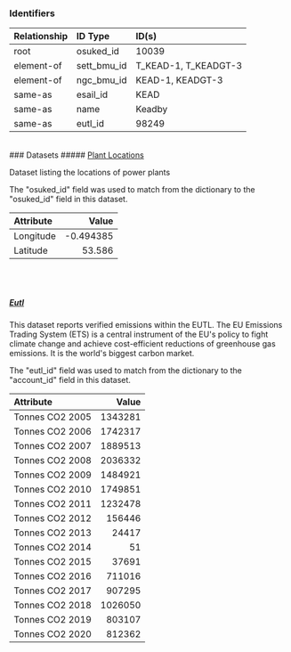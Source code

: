 ### Identifiers

| Relationship   | ID Type     | ID(s)                |
|:---------------|:------------|:---------------------|
| root           | osuked_id   | 10039                |
| element-of     | sett_bmu_id | T_KEAD-1, T_KEADGT-3 |
| element-of     | ngc_bmu_id  | KEAD-1, KEADGT-3     |
| same-as        | esail_id    | KEAD                 |
| same-as        | name        | Keadby               |
| same-as        | eutl_id     | 98249                |

<br>
### Datasets
##### <a href="https://raw.githubusercontent.com/OSUKED/Dictionary-Datasets/main/datasets/plant-locations/datapackage.json">Plant Locations</a>

Dataset listing the locations of power plants

The "osuked_id" field was used to match from the dictionary to the "osuked_id" field in this dataset.

| Attribute   |     Value |
|:------------|----------:|
| Longitude   | -0.494385 |
| Latitude    | 53.586    |

<br><br>
##### <a href="https://raw.githubusercontent.com/OSUKED/Dictionary-Datasets/main/datasets/eutl/datapackage.json">Eutl</a>

This dataset reports verified emissions within the EUTL. The EU Emissions Trading System (ETS) is a central instrument of the EU's policy to fight climate change and achieve cost-efficient reductions of greenhouse gas emissions. It is the world's biggest carbon market.

The "eutl_id" field was used to match from the dictionary to the "account_id" field in this dataset.

| Attribute       |   Value |
|:----------------|--------:|
| Tonnes CO2 2005 | 1343281 |
| Tonnes CO2 2006 | 1742317 |
| Tonnes CO2 2007 | 1889513 |
| Tonnes CO2 2008 | 2036332 |
| Tonnes CO2 2009 | 1484921 |
| Tonnes CO2 2010 | 1749851 |
| Tonnes CO2 2011 | 1232478 |
| Tonnes CO2 2012 |  156446 |
| Tonnes CO2 2013 |   24417 |
| Tonnes CO2 2014 |      51 |
| Tonnes CO2 2015 |   37691 |
| Tonnes CO2 2016 |  711016 |
| Tonnes CO2 2017 |  907295 |
| Tonnes CO2 2018 | 1026050 |
| Tonnes CO2 2019 |  803107 |
| Tonnes CO2 2020 |  812362 |
